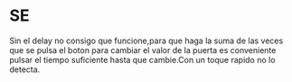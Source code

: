 # SE

Sin el delay no consigo que funcione,para que haga la suma de las veces que se pulsa el boton para cambiar el valor de la puerta es conveniente pulsar el tiempo suficiente hasta que cambie.Con un toque rapido no lo detecta.
